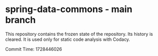 # spring-data-commons - main branch

This repository contains the frozen state of the repository.
Its history is cleared. It is used only for static code
analysis with Codacy.

Commit Time: 1728446026